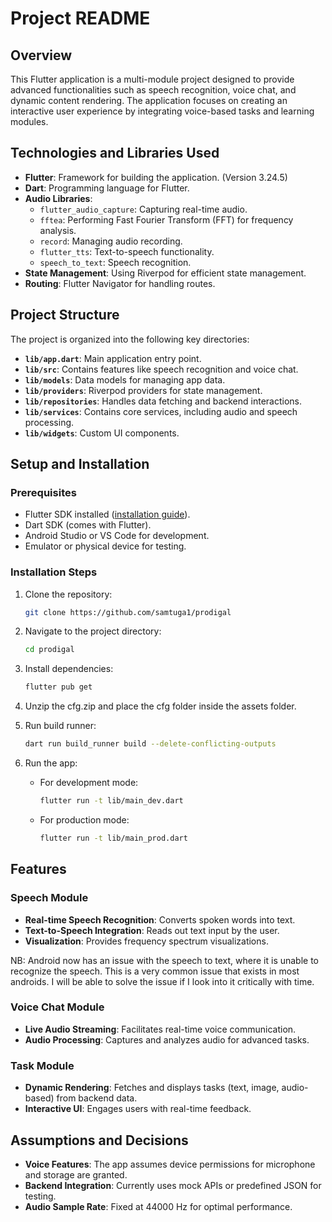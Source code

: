 # Project README

## Overview
This Flutter application is a multi-module project designed to provide advanced functionalities such as speech recognition, voice chat, and dynamic content rendering. The application focuses on creating an interactive user experience by integrating voice-based tasks and learning modules.

## Technologies and Libraries Used
- **Flutter**: Framework for building the application. (Version 3.24.5)
- **Dart**: Programming language for Flutter.
- **Audio Libraries**:
  - `flutter_audio_capture`: Capturing real-time audio.
  - `fftea`: Performing Fast Fourier Transform (FFT) for frequency analysis.
  - `record`: Managing audio recording.
  - `flutter_tts`: Text-to-speech functionality.
  - `speech_to_text`: Speech recognition.
- **State Management**: Using Riverpod for efficient state management.
- **Routing**: Flutter Navigator for handling routes.

## Project Structure
The project is organized into the following key directories:

- **`lib/app.dart`**: Main application entry point.
- **`lib/src`**: Contains features like speech recognition and voice chat.
- **`lib/models`**: Data models for managing app data.
- **`lib/providers`**: Riverpod providers for state management.
- **`lib/repositories`**: Handles data fetching and backend interactions.
- **`lib/services`**: Contains core services, including audio and speech processing.
- **`lib/widgets`**: Custom UI components.

## Setup and Installation

### Prerequisites
- Flutter SDK installed ([installation guide](https://flutter.dev/docs/get-started/install)).
- Dart SDK (comes with Flutter).
- Android Studio or VS Code for development.
- Emulator or physical device for testing.

### Installation Steps
1. Clone the repository:
   ```bash
   git clone https://github.com/samtuga1/prodigal
   ```

2. Navigate to the project directory:
   ```bash
   cd prodigal
   ```

3. Install dependencies:
   ```bash
   flutter pub get
   ```

4. Unzip the cfg.zip and place the cfg folder inside the assets folder.

5. Run build runner:
   ```bash
   dart run build_runner build --delete-conflicting-outputs
   ```

6. Run the app:
   - For development mode:
     ```bash
     flutter run -t lib/main_dev.dart
     ```
   - For production mode:
     ```bash
     flutter run -t lib/main_prod.dart
     ```

## Features

### Speech Module
- **Real-time Speech Recognition**: Converts spoken words into text.
- **Text-to-Speech Integration**: Reads out text input by the user.
- **Visualization**: Provides frequency spectrum visualizations.
  
NB: Android now has an issue with the speech to text, where it is unable to recognize the speech.
    This is a very common issue that exists in most androids. I will be able to solve the issue if I look into it critically with time.

### Voice Chat Module
- **Live Audio Streaming**: Facilitates real-time voice communication.
- **Audio Processing**: Captures and analyzes audio for advanced tasks.

### Task Module
- **Dynamic Rendering**: Fetches and displays tasks (text, image, audio-based) from backend data.
- **Interactive UI**: Engages users with real-time feedback.

## Assumptions and Decisions
- **Voice Features**: The app assumes device permissions for microphone and storage are granted.
- **Backend Integration**: Currently uses mock APIs or predefined JSON for testing.
- **Audio Sample Rate**: Fixed at 44000 Hz for optimal performance.
